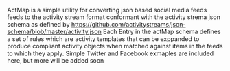 ActMap is a simple utility for converting json based social media feeds feeds to the activity stream format conformant with the activity strema json schema as
 defined by https://github.com/activitystreams/json-schema/blob/master/activity.json
 Each Entry in the actMap schema defines a set of rules which are activity templates that can be exppanded to produce compliant activity objects when matched
 against items in the feeds to which they apply.
 Simple Twitter and Facebook exmaples are included here, but more will be added soon
